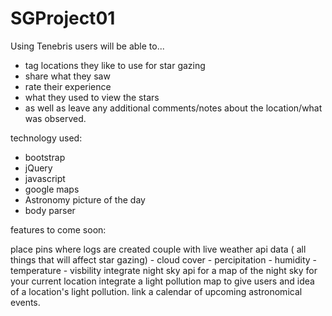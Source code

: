 # SGProject01

Using Tenebris users will be able to...
- tag locations they like to use for star gazing
- share what they saw
-  rate their experience
- what they used to view the stars
- as well as leave any additional comments/notes about the location/what was observed.


technology used:

- bootstrap
- jQuery
- javascript
- google maps 
- Astronomy picture of the day
- body parser



features to come soon:

place pins where logs are created
couple with live weather api data ( all things that will affect star gazing)
	- cloud cover
	- percipitation
	- humidity
	- temperature
	- visbility 
integrate night sky api for a map of the night sky for your current location
integrate a light pollution map to give users and idea of a location's light pollution.
link a calendar of upcoming astronomical events.